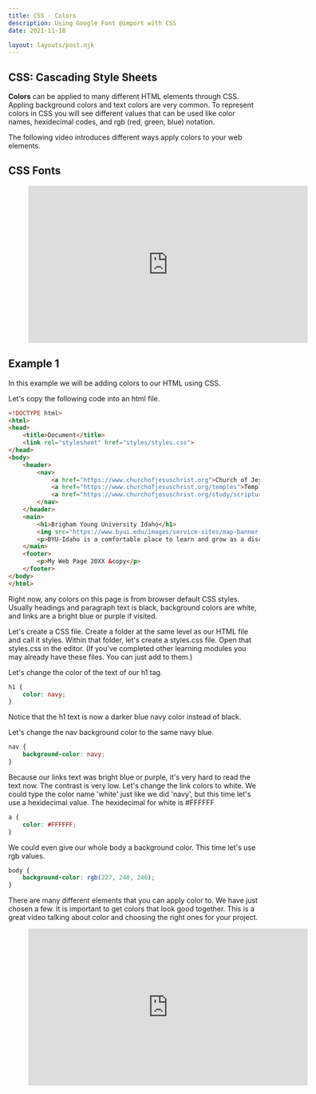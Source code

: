 ```yaml
---
title: CSS - Colors
description: Using Google Font @import with CSS
date: 2021-11-18

layout: layouts/post.njk
---
```


## CSS: Cascading Style Sheets

**Colors** can be applied to many different HTML elements through CSS. Appling background colors and text colors are very common. To represent colors in CSS you will see different values that can be used like color names, hexidecimal codes, and rgb (red, green, blue) notation.

The following video introduces different ways apply colors to your web elements.

## CSS Fonts

<figure class="video-container">

<iframe width="560" height="315" src="https://www.youtube.com/embed/Hexcy9aYoTk" title="YouTube video player" frameborder="0" allow="accelerometer; autoplay; clipboard-write; encrypted-media; gyroscope; picture-in-picture" allowfullscreen></iframe>
</figure>

## Example 1

In this example we will be adding colors to our HTML using CSS. 

Let's copy the following code into an html file.

```html
<!DOCTYPE html>
<html>
<head>
    <title>Document</title>
    <link rel="stylesheet" href="styles/styles.css">
</head>
<body>
    <header>
        <nav>
            <a href="https://www.churchofjesuschrist.org">Church of Jesus Christ</a>
            <a href="https://www.churchofjesuschrist.org/temples">Temples</a>
            <a href="https://www.churchofjesuschrist.org/study/scriptures">Scriptures</a>
        </nav>
    </header>
    <main>
        <h1>Brigham Young University Idaho</h1>
        <img src="https://www.byui.edu/images/service-sites/map-banner.jpg">
        <p>BYU-Idaho is a comfortable place to learn and grow as a disciple of Jesus Christ because students, faculty, and employees share a commitment to live the gospel.</p>
    </main>
    <footer>
        <p>My Web Page 20XX &copy</p>
    </footer>
</body>
</html>
```
Right now, any colors on this page is from browser default CSS styles. Usually headings and paragraph text is black, background colors are white, and links are a bright blue or purple if visited.

Let's create a CSS file. Create a folder at the same level as our HTML file and call it styles. Within that folder, let's create a styles.css file. Open that styles.css in the editor. (If you've completed other learning modules you may already have these files. You can just add to them.)

Let's change the color of the text of our h1 tag.

```css
h1 {
    color: navy;
}
```

Notice that the h1 text is now a darker blue navy color instead of black. 

Let's change the nav background color to the same navy blue.

```css
nav {
    background-color: navy;
}
```

Because our links text was bright blue or purple, it's very hard to read the text now. The contrast is very low. Let's change the link colors to white. We could type the color name 'white' just like we did 'navy', but this time let's use a hexidecimal value. The hexidecimal for white is #FFFFFF

```css
a {
    color: #FFFFFF;
}
```

We could even give our whole body a background color. This time let's use rgb values.

```css
body {
    background-color: rgb(227, 240, 246);
}
```

There are many different elements that you can apply color to. We have just chosen a few. It is important to get colors that look good together. This is a great video talking about color and choosing the right ones for your project.

<figure class="video-container">

<iframe width="560" height="315" src="https://www.youtube.com/embed/_2LLXnUdUIc" title="YouTube video player" frameborder="0" allow="accelerometer; autoplay; clipboard-write; encrypted-media; gyroscope; picture-in-picture" allowfullscreen></iframe>
</figure>